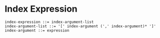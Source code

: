 # Index Expression

```ebnf
index-expression ::= index-argument-list
index-argument-list ::= '[' index-argument (',' index-argument)* ']'
index-argument ::= expression
```
